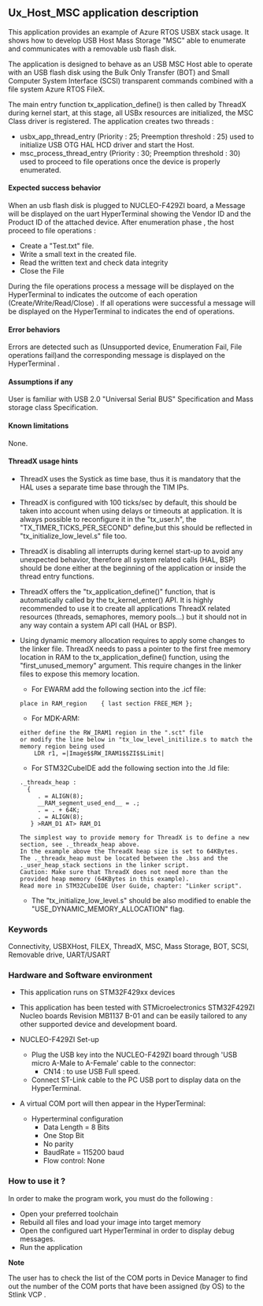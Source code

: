 
## <b>Ux_Host_MSC application description</b>

This application provides an example of Azure RTOS USBX stack usage. It shows how to develop USB Host Mass Storage "MSC" able to enumerate and communicates with a removable usb flash disk.

The application is designed to behave as an USB MSC Host able to operate with an USB flash disk using the Bulk Only Transfer (BOT) and Small Computer System Interface (SCSI) transparent commands combined with a file system Azure RTOS FileX.

The main entry function tx_application_define() is then called by ThreadX during kernel start, at this stage, all USBx resources are initialized, the MSC Class driver is registered.
The application creates two threads :

  - usbx_app_thread_entry    (Priority : 25; Preemption threshold : 25) used to initialize USB OTG HAL HCD driver and start the Host.
  - msc_process_thread_entry (Priority : 30; Preemption threshold : 30) used to proceed to file operations once the device is properly enumerated.

####  <b>Expected success behavior</b>

When an usb flash disk is plugged to NUCLEO-F429ZI board, a Message will be displayed on the uart HyperTerminal showing  the Vendor ID and the Product ID of the attached device.
After enumeration phase , the host proceed to file operations :

  - Create a "Test.txt" file.
  - Write  a small text in the created file.
  - Read the written text and check data integrity
  - Close the File

During the file operations process a message will be displayed on the HyperTerminal to indicates the outcome of each operation  (Create/Write/Read/Close) .
If all operations were successful a message will be displayed on the HyperTerminal to indicates the end of operations.

#### <b>Error behaviors</b>

Errors are detected such as (Unsupported device, Enumeration Fail, File operations fail)and the corresponding message is displayed on the HyperTerminal .

#### <b>Assumptions if any</b>

User is familiar with USB 2.0 "Universal Serial BUS" Specification and Mass storage class Specification.

#### <b>Known limitations</b>
None.

#### <b>ThreadX usage hints</b>

 - ThreadX uses the Systick as time base, thus it is mandatory that the HAL uses a separate time base through the TIM IPs.
 - ThreadX is configured with 100 ticks/sec by default, this should be taken into account when using delays or timeouts at application. It is always possible to reconfigure it in the "tx_user.h", the "TX_TIMER_TICKS_PER_SECOND" define,but this should be reflected in "tx_initialize_low_level.s" file too.
 - ThreadX is disabling all interrupts during kernel start-up to avoid any unexpected behavior, therefore all system related calls (HAL, BSP) should be done either at the beginning of the application or inside the thread entry functions.
 - ThreadX offers the "tx_application_define()" function, that is automatically called by the tx_kernel_enter() API.
   It is highly recommended to use it to create all applications ThreadX related resources (threads, semaphores, memory pools...)  but it should not in any way contain a system API call (HAL or BSP).
 - Using dynamic memory allocation requires to apply some changes to the linker file.
   ThreadX needs to pass a pointer to the first free memory location in RAM to the tx_application_define() function,
   using the "first_unused_memory" argument.
   This require changes in the linker files to expose this memory location.
    + For EWARM add the following section into the .icf file:
     ```
	 place in RAM_region    { last section FREE_MEM };
	 ```
    + For MDK-ARM:
	```
    either define the RW_IRAM1 region in the ".sct" file
    or modify the line below in "tx_low_level_initilize.s to match the memory region being used
        LDR r1, =|Image$$RW_IRAM1$$ZI$$Limit|
	```
    + For STM32CubeIDE add the following section into the .ld file:
	``` 
    ._threadx_heap :
      {
         . = ALIGN(8);
         __RAM_segment_used_end__ = .;
         . = . + 64K;
         . = ALIGN(8);
       } >RAM_D1 AT> RAM_D1
	``` 
	
       The simplest way to provide memory for ThreadX is to define a new section, see ._threadx_heap above.
       In the example above the ThreadX heap size is set to 64KBytes.
       The ._threadx_heap must be located between the .bss and the ._user_heap_stack sections in the linker script.	 
       Caution: Make sure that ThreadX does not need more than the provided heap memory (64KBytes in this example).	 
       Read more in STM32CubeIDE User Guide, chapter: "Linker script".
	  
    + The "tx_initialize_low_level.s" should be also modified to enable the "USE_DYNAMIC_MEMORY_ALLOCATION" flag.

### <b>Keywords</b>

Connectivity, USBXHost, FILEX, ThreadX, MSC, Mass Storage, BOT, SCSI, Removable drive, UART/USART

### <b>Hardware and Software environment</b>

  - This application runs on STM32F429xx devices
  - This application has been tested with STMicroelectronics STM32F429ZI Nucleo boards Revision MB1137 B-01
    and can be easily tailored to any other supported device and development board.

  - NUCLEO-F429ZI Set-up
    - Plug the USB key into the NUCLEO-F429ZI board through 'USB micro A-Male  to A-Female' cable to the connector:
      - CN14 : to use USB Full speed.
    - Connect ST-Link cable to the PC USB port to display data on the HyperTerminal.

  - A virtual COM port will then appear in the HyperTerminal:
    - Hyperterminal configuration
       - Data Length = 8 Bits
       - One Stop Bit
       - No parity
       - BaudRate = 115200 baud
       - Flow control: None

### <b>How to use it ?</b>

In order to make the program work, you must do the following :

 - Open your preferred toolchain
 - Rebuild all files and load your image into target memory
 - Open the configured uart HyperTerminal in order to display debug messages.
 - Run the application

<b>Note</b>

   The user has to check the list of the COM ports in Device Manager to find out the number of the
   COM ports that have been assigned (by OS) to the Stlink VCP .

